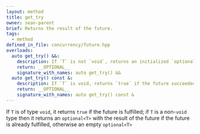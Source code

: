 ```yaml
---
layout: method
title: get_try
owner: sean-parent
brief: Returns the result of the future.
tags:
  - method
defined_in_file: concurrency/future.hpp
overloads:
  auto get_try() &&:
    description: If `T` is not `void`, returns an initialized `optional` if the future has succeeded, otherwise an empty `optional<T>`. Rethrows any caught exceptions if an error occurred.
    return: __OPTIONAL__
    signature_with_names: auto get_try() &&
  auto get_try() const &:
    description: If `T` is void, returns `true` if the future succeeded, otherwise `false`. Rethrows any caught exceptions if an error occurred.
    return: __OPTIONAL__
    signature_with_names: auto get_try() const &
---
```

If `T` is of type `void`, it returns `true` if the future is fulfilled; if `T` is a non-`void` type then it returns an `optional<T>` with the result of the future if the future is already fulfilled, otherwise an empty `optional<T>`
